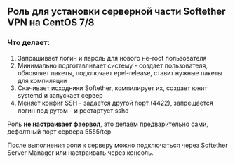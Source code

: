 <h2>Роль для установки серверной части Softether VPN на CentOS 7/8</h2>

<h3>Что делает:</h3>

1) Запрашивает логин и пароль для нового не-root пользователя
2) Минимально подготавливает систему - создает пользователя, обновляет пакеты, подключает epel-release, ставит нужные пакеты для компиляции
3) Скачивает исходники Softether, компилирует их, создает юнит systemd и запускает сервер
4) Меняет конфиг SSH - задается другой порт (4422), запрещается логин под рутом - и рестартует sshd

Роль <b>не настраивает фаервол</b>, это делаем предварительно сами, дефолтный порт сервера 5555/tcp

После выполнения роли к серверу можно подключаться через Softether Server Manager или настраивать через консоль.
